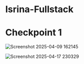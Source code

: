 # Isrina-Fullstack

# Checkpoint 1
![Screenshot 2025-04-09 162145](https://github.com/user-attachments/assets/f5f84bdb-eba6-4e32-886e-11b20474354d)


![Screenshot 2025-04-17 230329](https://github.com/user-attachments/assets/3973977e-b1b6-40d7-a5ca-702580ca077e)

